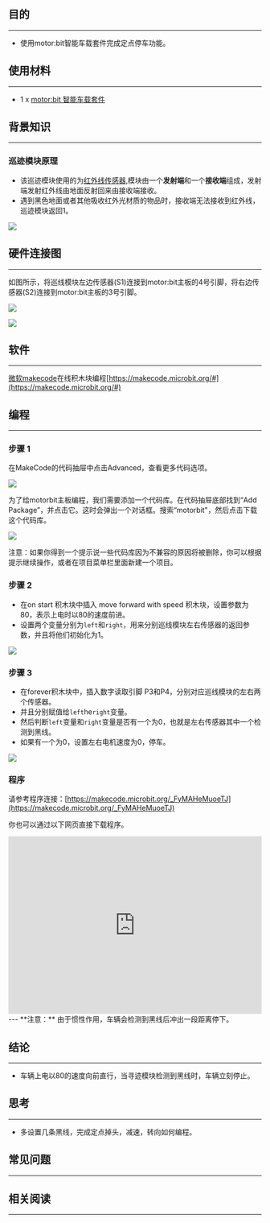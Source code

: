 ## 目的
---

- 使用motor:bit智能车载套件完成定点停车功能。

## 使用材料
---

- 1 x [motor:bit 智能车载套件](https://www.elecfreaks.com/estore/motor-bit-acrylic-smart-car-kit-with-micro-bit-board.html)

## 背景知识
---
### 巡迹模块原理

- 该巡迹模块使用的为[红外线传感器](https://baike.baidu.com/item/%E7%BA%A2%E5%A4%96%E7%BA%BF%E4%BC%A0%E6%84%9F%E5%99%A8/9007351?fr=aladdin),模块由一个**发射端**和一个**接收端**组成，发射端发射红外线由地面反射回来由接收端接收。
- 遇到黑色地面或者其他吸收红外光材质的物品时，接收端无法接收到红外线，巡迹模块返回1。

![](https://i.imgur.com/8UN8B88.jpg)


## 硬件连接图
---

如图所示，将巡线模块左边传感器(S1)连接到motor:bit主板的4号引脚，将右边传感器(S2)连接到motor:bit主板的3号引脚。

![](https://i.imgur.com/BOpsVvF.jpg)

![](https://i.imgur.com/kzPngGo.jpg)

## 软件
---
[微软makecode](https://makecode.microbit.org/#)在线积木块编程[https://makecode.microbit.org/#](https://makecode.microbit.org/#)

## 编程
---
### 步骤 1
在MakeCode的代码抽屉中点击Advanced，查看更多代码选项。

![](https://i.imgur.com/LjMR5IU.png)

为了给motorbit主板编程，我们需要添加一个代码库。在代码抽屉底部找到“Add Package”，并点击它。这时会弹出一个对话框。搜索“motorbit"，然后点击下载这个代码库。

![](https://i.imgur.com/XDlSfIS.png)

注意：如果你得到一个提示说一些代码库因为不兼容的原因将被删除，你可以根据提示继续操作，或者在项目菜单栏里面新建一个项目。

### 步骤 2

- 在on start 积木块中插入 move forward with speed 积木块，设置参数为80，表示上电时以80的速度前进。
- 设置两个变量分别为`left`和`right`，用来分别巡线模块左右传感器的返回参数，并且将他们初始化为1。

![](https://i.imgur.com/tYJS1aY.png)


### 步骤 3

- 在forever积木块中，插入数字读取引脚 P3和P4，分别对应巡线模块的左右两个传感器。
- 并且分别赋值给`left`he`right`变量。
- 然后判断`left`变量和`right`变量是否有一个为0，也就是左右传感器其中一个检测到黑线。
- 如果有一个为0，设置左右电机速度为0，停车。

![](https://i.imgur.com/p2WuniN.png)


### 程序
请参考程序连接：[https://makecode.microbit.org/_FyMAHeMuoeTJ](https://makecode.microbit.org/_FyMAHeMuoeTJ)

你也可以通过以下网页直接下载程序。

<div style="position:relative;height:0;padding-bottom:70%;overflow:hidden;"><iframe style="position:absolute;top:0;left:0;width:100%;height:100%;" src="https://makecode.microbit.org/#pub:_FyMAHeMuoeTJ" frameborder="0" sandbox="allow-popups allow-forms allow-scripts allow-same-origin"></iframe></div>  
---
**注意：** 由于惯性作用，车辆会检测到黑线后冲出一段距离停下。

## 结论
---
- 车辆上电以80的速度向前直行，当寻迹模块检测到黑线时，车辆立刻停止。

## 思考
---
- 多设置几条黑线，完成定点掉头，减速，转向如何编程。

## 常见问题
---


## 相关阅读  
---

